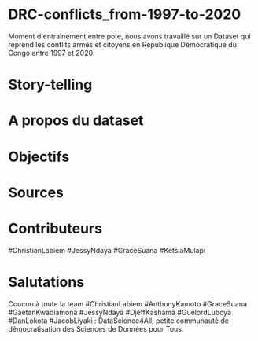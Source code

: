 # DRC-conflicts_from-1997-to-2020
Moment d'entraînement entre pote, nous avons travaillé sur un Dataset qui reprend les conflits armés et citoyens en République Démocratique du Congo entre 1997 et 2020.

# Story-telling


# A propos du dataset

# Objectifs

# Sources

# Contributeurs

#ChristianLabiem #JessyNdaya #GraceSuana #KetsiaMulapi

# Salutations
Coucou à toute la team #ChristianLabiem #AnthonyKamoto #GraceSuana #GaetanKwadiamona #JessyNdaya #DjeffKashama #GuelordLuboya #DanLokota #JacobLiyaki : DataScience4All; petite communauté de démocratisation des Sciences de Données pour Tous.
